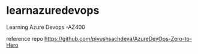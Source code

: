 # learnazuredevops
Learning Azure Devops -AZ400


reference repo https://github.com/piyushsachdeva/AzureDevOps-Zero-to-Hero